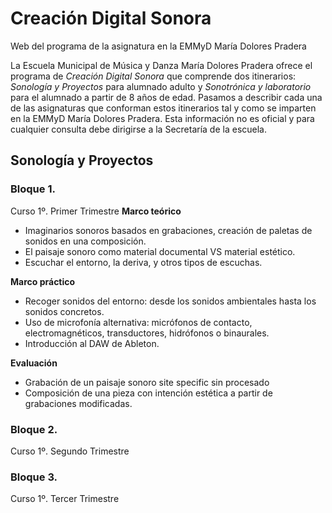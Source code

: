 # Creación Digital Sonora
Web del programa de la asignatura en la EMMyD María Dolores Pradera

La Escuela Municipal de Música y Danza María Dolores Pradera ofrece el programa de *Creación Digital Sonora* que comprende dos itinerarios: *Sonología y Proyectos* para alumnado adulto y *Sonotrónica y laboratorio* para el alumnado a partir de 8 años de edad. Pasamos a describir cada una de las asignaturas que conforman estos itinerarios tal y como se imparten en la EMMyD María Dolores Pradera. Esta información no es oficial y para cualquier consulta debe dirigirse a la Secretaría de la escuela. 

## Sonología y Proyectos 

### Bloque 1. 
Curso 1º. Primer Trimestre
**Marco teórico**
- Imaginarios sonoros basados en grabaciones, creación de paletas de sonidos en una composición.
- El paisaje sonoro como material documental VS material estético.
- Escuchar el entorno, la deriva, y otros tipos de escuchas.

**Marco práctico** 
- Recoger sonidos del entorno: desde los sonidos ambientales hasta los sonidos concretos.
- Uso de microfonía alternativa: micrófonos de contacto, electromagnéticos, transductores, hidrófonos o binaurales.
- Introducción al DAW de Ableton.

**Evaluación**
- Grabación de un paisaje sonoro site specific sin procesado
- Composición de una pieza con intención estética a partir de grabaciones modificadas.</li></ul>

### Bloque 2. 
Curso 1º. Segundo Trimestre


### Bloque 3.
Curso 1º. Tercer Trimestre
